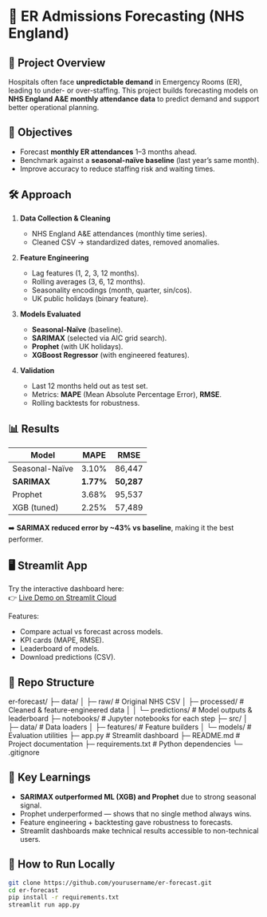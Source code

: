 # 🏥 ER Admissions Forecasting (NHS England)

## 📌 Project Overview  
Hospitals often face **unpredictable demand** in Emergency Rooms (ER), leading to under- or over-staffing. This project builds forecasting models on **NHS England A&E monthly attendance data** to predict demand and support better operational planning.  

## 🎯 Objectives  
- Forecast **monthly ER attendances** 1–3 months ahead.  
- Benchmark against a **seasonal-naïve baseline** (last year’s same month).  
- Improve accuracy to reduce staffing risk and waiting times.  

## 🛠️ Approach  
1. **Data Collection & Cleaning**  
   - NHS England A&E attendances (monthly time series).  
   - Cleaned CSV → standardized dates, removed anomalies.  

2. **Feature Engineering**  
   - Lag features (1, 2, 3, 12 months).  
   - Rolling averages (3, 6, 12 months).  
   - Seasonality encodings (month, quarter, sin/cos).  
   - UK public holidays (binary feature).  

3. **Models Evaluated**  
   - **Seasonal-Naïve** (baseline).  
   - **SARIMAX** (selected via AIC grid search).  
   - **Prophet** (with UK holidays).  
   - **XGBoost Regressor** (with engineered features).  

4. **Validation**  
   - Last 12 months held out as test set.  
   - Metrics: **MAPE** (Mean Absolute Percentage Error), **RMSE**.  
   - Rolling backtests for robustness.  

## 📊 Results  

| Model           | MAPE   | RMSE    |
|-----------------|--------|---------|
| Seasonal-Naïve  | 3.10%  | 86,447  |
| **SARIMAX**     | **1.77%** | **50,287** |
| Prophet         | 3.68%  | 95,537  |
| XGB (tuned)     | 2.25%  | 57,489  |

➡️ **SARIMAX reduced error by ~43% vs baseline**, making it the best performer.  

## 🖥️ Streamlit App  
Try the interactive dashboard here:  
👉 [Live Demo on Streamlit Cloud](https://your-streamlit-link-here)  

Features:  
- Compare actual vs forecast across models.  
- KPI cards (MAPE, RMSE).  
- Leaderboard of models.  
- Download predictions (CSV).  

## 📂 Repo Structure  

er-forecast/
├─ data/
│ ├─ raw/ # Original NHS CSV
│ ├─ processed/ # Cleaned & feature-engineered data
│ │ └─ predictions/ # Model outputs & leaderboard
├─ notebooks/ # Jupyter notebooks for each step
├─ src/
│ ├─ data/ # Data loaders
│ ├─ features/ # Feature builders
│ └─ models/ # Evaluation utilities
├─ app.py # Streamlit dashboard
├─ README.md # Project documentation
├─ requirements.txt # Python dependencies
└─ .gitignore

## 📌 Key Learnings  
- **SARIMAX outperformed ML (XGB) and Prophet** due to strong seasonal signal.  
- Prophet underperformed — shows that no single method always wins.  
- Feature engineering + backtesting gave robustness to forecasts.  
- Streamlit dashboards make technical results accessible to non-technical users.  

## 🚀 How to Run Locally  

```bash
git clone https://github.com/yourusername/er-forecast.git
cd er-forecast
pip install -r requirements.txt
streamlit run app.py
